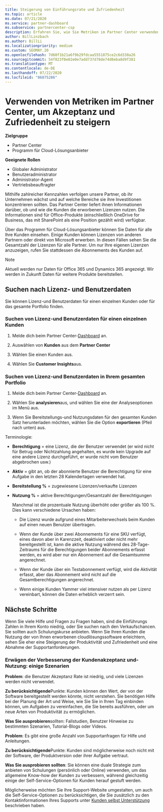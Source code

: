 ```yaml
---
title: Steigerung von Einführungsrate und Zufriedenheit
ms.topic: article
ms.date: 07/21/2020
ms.service: partner-dashboard
ms.subservice: partnercenter-csp
description: Erfahren Sie, wie Sie Metriken im Partner Center verwenden. Metriken können zeigen, ob Ihr Unternehmen zunimmt, wie Kunden ihre Lizenzen verwenden und wo Sie sich mit den Investitionen beschäftigen.
author: BillLinzbach
ms.author: BillLi
ms.localizationpriority: medium
ms.custom: SEOMAY.20
ms.openlocfilehash: 7d60f1b21a6f9b29fdcaa5551875ce2c6d338a26
ms.sourcegitcommit: 54f823f0e02e0e7add737d78de74d8eba8d9f381
ms.translationtype: MT
ms.contentlocale: de-DE
ms.lasthandoff: 07/22/2020
ms.locfileid: "86875286"
---
```

# <a name="use-metrics-in-partner-center-to-increase-adoption-and-satisfaction"></a>Verwenden von Metriken im Partner Center, um Akzeptanz und Zufriedenheit zu steigern

**Zielgruppe**

- Partner Center
- Programm für Cloud-Lösungsanbieter

**Geeignete Rollen**

- Globaler Administrator
- Benutzeradministrator
- Administrator-Agent
- Vertriebsbeauftragter

Mithilfe zahlreicher Kennzahlen verfolgen unsere Partner, ob ihr Unternehmen wächst und auf welche Bereiche sie ihre Investitionen konzentrieren sollten. Das Partner Center liefert ihnen Informationen darüber, ob und wie die Kunden die erworbenen Lizenzen nutzen. Die Informationen sind für Office-Produkte (einschließlich OneDrive for Business, das mit SharePoint als eine Position gezählt wird) verfügbar.

Über das Programm für Cloud-Lösungsanbieter können Sie Daten für alle Ihre Kunden einsehen. Einige Kunden können Lizenzen von anderen Partnern oder direkt von Microsoft erwerben. In diesen Fällen sehen Sie die Gesamtzahl der Lizenzen für alle Partner. Um nur Ihre eigenen Lizenzen anzuzeigen, rufen Sie stattdessen die Abonnements des Kunden auf.

> [!NOTE]  
> Aktuell werden nur Daten für Office 365 und Dynamics 365 angezeigt. Wir werden in Zukunft Daten für weitere Produkte bereitstellen.

## <a name="find-license-and-user-data"></a>Suchen nach Lizenz- und Benutzerdaten

Sie können Lizenz-und Benutzerdaten für einen einzelnen Kunden oder für das gesamte Portfolio finden.

### <a name="find-license-and-user-data-for-a-single-customer"></a>Suchen von Lizenz-und Benutzerdaten für einen einzelnen Kunden

1. Melde dich beim Partner Center-[Dashboard](https://partner.microsoft.com/dashboard) an.

2. Auswählen von **Kunden** aus dem **Partner Center**

3. Wählen Sie einen Kunden aus.

4. Wählen Sie **Customer Insights**aus.

### <a name="find-license-and-user-data-across-your-portfolio"></a>Suchen von Lizenz-und Benutzerdaten in Ihrem gesamten Portfolio

1. Melde dich beim Partner Center-[Dashboard](https://partner.microsoft.com/dashboard) an.

2. Wählen Sie **analysieren**aus, und wählen Sie eine der Analyseoptionen im Menü aus.

3. Wenn Sie Bereitstellungs-und Nutzungsdaten für den gesamten Kunden Satz herunterladen möchten, wählen Sie die Option **exportieren** (Pfeil nach unten) aus.

Terminologie:

- **Berechtigung** = eine Lizenz, die der Benutzer verwendet (er wird nicht für Betrug oder Nichtzahlung angehalten, es wurde kein Upgrade auf eine andere Lizenz durchgeführt, er wurde nicht vom Benutzer abgebrochen usw.)

- **Aktiv** = gibt an, ob der abonnierte Benutzer die Berechtigung für eine Aufgabe in den letzten 28 Kalendertagen verwendet hat.

- **Bereitstellung %** = zugewiesene Lizenzen/verkaufte Lizenzen

- **Nutzung %** = aktive Berechtigungen/Gesamtzahl der Berechtigungen

   Manchmal ist die prozentuale Nutzung überhöht oder größer als 100 %. Dies kann verschiedene Ursachen haben:

  - Die Lizenz wurde aufgrund eines Mitarbeiterwechsels beim Kunden auf einen neuen Benutzer übertragen.

  - Wenn der Kunde über zwei Abonnements für eine SKU verfügt, eines davon aber in Karenzzeit, deaktiviert oder nicht mehr bereitgestellt ist, kann die aktive Nutzung während des 28-Tage-Zeitraums für die Berechtigungen beider Abonnements erfasst werden, es wird aber nur ein Abonnement auf die Gesamtsumme angerechnet.

  - Wenn der Kunde über ein Testabonnement verfügt, wird die Aktivität erfasst, aber das Abonnement wird nicht auf die Gesamtberechtigungen angerechnet.

  - Wenn einige Kunden Yammer viel intensiver nutzen als per Lizenz vereinbart, können die Daten erheblich verzerrt sein.

## <a name="next-steps"></a>Nächste Schritte

Wenn Sie viele Hilfe und Fragen zu Fragen haben, sind die Einführungs Zahlen in Ihrem Konto niedrig, oder Sie suchen nach den Verkaufschancen. Sie sollten auch Schulungskurse anbieten. Wenn Sie Ihren Kunden die Nutzung der von Ihnen erworbenen cloudlösungssoftware erleichtern, sehen Sie eher eine Steigerung der Produktivität und Zufriedenheit und eine Abnahme der Supportanforderungen.

### <a name="considering-how-to-improve-customer-adoption-and-usage---a-couple-scenarios"></a>Erwägen der Verbesserung der Kundenakzeptanz und-Nutzung: einige Szenarien

**Problem**: die Benutzer Akzeptanz Rate ist niedrig, und viele Lizenzen werden nicht verwendet.

**Zu berücksichtigende**Punkte: Kunden können den Wert, der von der Software bereitgestellt werden könnte, nicht verstehen. Sie benötigen Hilfe bei der Planung der Art und Weise, wie Sie Sie in Ihren Tag einbinden können, um Aufgaben zu vereinfachen, die Sie bereits ausführen, oder um neue Arten von Produktivität zu ermöglichen.

**Was Sie ausprobieren**sollten: Fallstudien, Benutzer Hinweise zu bestimmten Szenarien, Tutorial-Blogs oder Videos.

**Problem**: Es gibt eine große Anzahl von Supportanfragen für Hilfe und Anleitungen.

**Zu berücksichtigende**Punkte: Kunden sind möglicherweise noch nicht mit der Software, der Produktversion oder ihrer Aufgabe vertraut.

**Was Sie ausprobieren sollten**: Sie können eine duale Strategie zum anbieten von Schulungen (persönlich oder Online) verwenden, um das allgemeine Know-how der Kunden zu verbessern, während gleichzeitig einige der Self-Service-Optionen für Kunden herauf gestuft werden.

Möglicherweise möchten Sie Ihre Support-Website umgestalten, um auch die Self-Service-Optionen zu berücksichtigen, die Sie zusätzlich zu den Kontaktinformationen Ihres Supports unter [Kunden selbst Unterstützung](customer-self-support.md) beschrieben haben.

